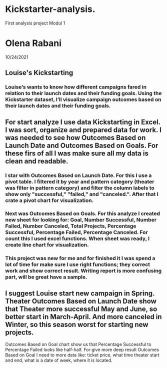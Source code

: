 # Kickstarter-analysis.
First analysis project Modul 1
# Olena Rabani
10/24/2021

## Louise's Kickstarting

### Louise’s wants to know how different campaigns fared in relation to their launch dates and their funding goals. Using the Kickstarter dataset, I’ll visualize campaign outcomes based on their launch dates and their funding goals. 

## For start analyze I use data Kickstarting in Excel. I was sort, organize and prepared data for work. I was needed to see how Outcomes Based on Launch Date and Outcomes Based on Goals. For these firs of all I was make sure all my data is clean and readable.

### I star with Outcomes Based on Launch Date. For this I use a pivot table. I filtered it by year and pattern category (theater was filter in pattern category) and filter the column labels to show only "successful," "failed," and "canceled.". After that I crate a pivot chart for visualization. 

### Next was Outcomes Based on Goals. For this analyze I created new sheet for looking for: Goal, Number Successful, Number Failed, Number Canceled, Total Projects, Percentage Successful, Percentage Failed, Percentage Canceled. For count this I used excel functions. When sheet was ready, I create line chart for visualization.

### This project was new for me and for finished it I was spend a lot of time for make sure I use right functions; they correct work and show correct result. Writing report is more confusing part, will be great have a sample. 

## I suggest Louise start new campaign in Spring. Theater Outcomes Based on Launch Date show that Theater more successful May and June, so better start in March-April. And more canceled in Winter, so this season worst for starting new projects. 
Outcomes Based on Goal chart show us that Percentage Successful to Percentage Failed looks like half-half. For give more deep result Outcomes Based on Goal I need to more data like: ticket price, what time theater start and end, what is a date of week, where it is located.  

